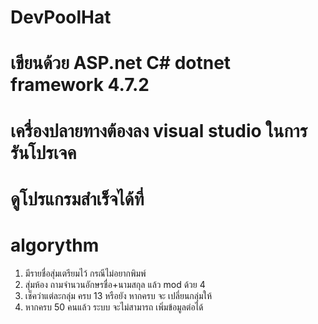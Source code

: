 # DevPoolHat
# เขียนด้วย ASP.net C#  dotnet framework 4.7.2
# เครื่องปลายทางต้องลง visual studio  ในการรันโปรเจค
# ดูโปรแกรมสำเร็จได้ที่
# algorythm
1. มีรายชื่อสุ่มเตรียมไว้ กรณีไม่อยากพิมพ์
2. สุ่มห้อง ถามจำนวนอักษรชื่อ+นามสกุล  แล้ว mod ด้วย 4
3. เช็คว่าแต่ละกลุ่ม ครบ 13 หรือยัง  หากครบ จะ เปลี่ยนกลุ่มให้
4. หากครบ 50 คนแล้ว ระบบ จะไม่สามารถ เพิ่มข้อมูลต่อได้
